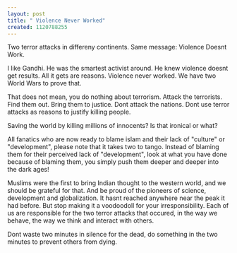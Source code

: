 ```yaml
--- 
layout: post
title: " Violence Never Worked"
created: 1120788255
---
```

Two terror attacks in differeny continents. Same message: Violence Doesnt Work. 

I like Gandhi. He was the smartest activist around. He knew violence doesnt get results. All it gets are reasons. Violence never worked. We have two World Wars to prove that. 

That does not mean, you do nothing about terrorism. Attack the terrorists. Find them out. Bring them to justice. Dont attack the nations. Dont use terror attacks as reasons to justify killing people. 

Saving the world by killing millions of innocents? Is that ironical or what? 

All fanatics who are now ready to blame islam and their lack of "culture" or "development", please note that it takes two to tango. Instead of blaming them for their perceived lack of "development", look at what you have done because of blaming them, you simply push them deeper and deeper into the dark ages! 

Muslims were the first to bring Indian thought to the western world, and we should be grateful for that. And be proud of the pioneers of science, development and globalization. It hasnt reached anywhere near the peak it had before. But stop making it a voodoodoll for your irresponsibility. Each of us are responsible for the two terror attacks that occured, in the way we behave, the way we think and interact with others. 

Dont waste two minutes in silence for the dead, do something in the two minutes to prevent others from dying.
